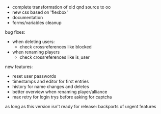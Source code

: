 - complete transformation of old qnd source to oo
- new css based on 'flexbox'
- documentation
- forms/variables cleanup

bug fixes:
- when deleting users:
	- check crossreferences like blocked
- when renaming players
	- check crossreferences like is_user

new features:
- reset user passwords
- timestamps and editor for first entries
- history for name changes and deletes
- better overview when renaming player/alliance
- max retry for login trys before asking for captcha


as long as this version isn't ready for release:
backports of urgent features
